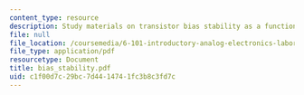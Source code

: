 ```yaml
---
content_type: resource
description: Study materials on transistor bias stability as a function of ?F variations.
file: null
file_location: /coursemedia/6-101-introductory-analog-electronics-laboratory-spring-2007/c1f00d7c29bc7d4414741fc3b8c3fd7c_bias_stability.pdf
file_type: application/pdf
resourcetype: Document
title: bias_stability.pdf
uid: c1f00d7c-29bc-7d44-1474-1fc3b8c3fd7c
---
```

